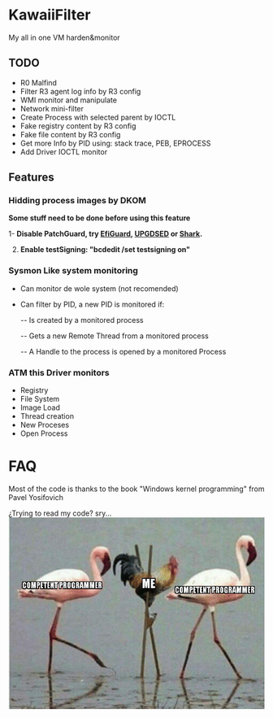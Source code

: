 # KawaiiFilter
My all in one VM harden&monitor

## TODO

- R0 Malfind
- Filter R3 agent log info by R3 config
- WMI monitor and manipulate
- Network mini-filter
- Create Process with selected parent by IOCTL
- Fake registry content by R3 config
- Fake file content by R3 config
- Get more Info by PID using: stack trace, PEB, EPROCESS
- Add Driver IOCTL monitor

## Features

### Hidding process images by DKOM
**Some stuff need to be done before using this feature**

  1- **Disable PatchGuard, try [EfiGuard](https://github.com/Mattiwatti/EfiGuard), [UPGDSED](https://github.com/hfiref0x/UPGDSED) or [Shark](https://github.com/9176324/Shark).**

  2. **Enable testSigning: "bcdedit /set testsigning on"**

### Sysmon Like system monitoring
- Can monitor de wole system (not recomended)
- Can filter by PID, a new PID is monitored if:

  -- Is created by a monitored process

  -- Gets a new Remote Thread from a monitored process
  
  -- A Handle to the process is opened by a monitored Process

### ATM this Driver monitors
- Registry
- File System
- Image Load
- Thread creation
- New Proceses
- Open Process

# FAQ
Most of the code is thanks to the book "Windows kernel programming" from Pavel Yosifovich

¿Trying to read my code? sry...
![Image of devel](https://github.com/Bondey/KawaiiFilter/blob/master/misc/devel.jpg)

